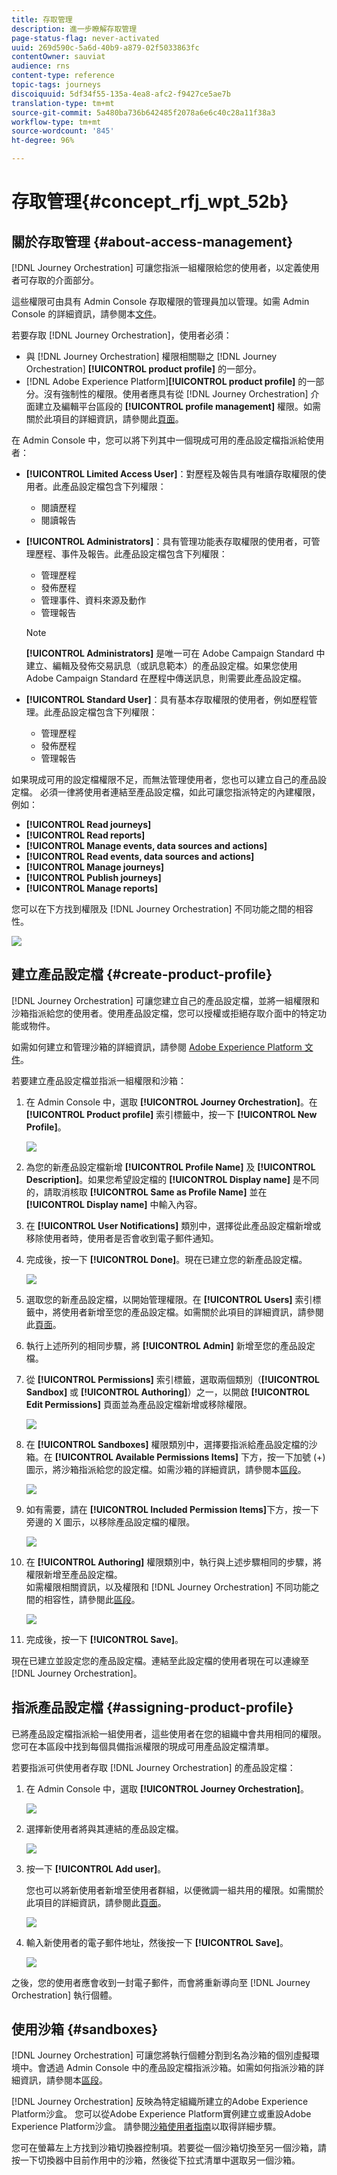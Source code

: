 ```yaml
---
title: 存取管理
description: 進一步瞭解存取管理
page-status-flag: never-activated
uuid: 269d590c-5a6d-40b9-a879-02f5033863fc
contentOwner: sauviat
audience: rns
content-type: reference
topic-tags: journeys
discoiquuid: 5df34f55-135a-4ea8-afc2-f9427ce5ae7b
translation-type: tm+mt
source-git-commit: 5a480ba736b642485f2078a6e6c40c28a11f38a3
workflow-type: tm+mt
source-wordcount: '845'
ht-degree: 96%

---
```



# 存取管理{#concept_rfj_wpt_52b}

## 關於存取管理 {#about-access-management}

[!DNL Journey Orchestration] 可讓您指派一組權限給您的使用者，以定義使用者可存取的介面部分。

這些權限可由具有 Admin Console 存取權限的管理員加以管理。如需 Admin Console 的詳細資訊，請參閱本[文件](https://helpx.adobe.com/tw/enterprise/managing/user-guide.html)。

若要存取 [!DNL Journey Orchestration]，使用者必須：

* 與 [!DNL Journey Orchestration] 權限相關聯之 [!DNL Journey Orchestration] **[!UICONTROL product profile]** 的一部分。
* [!DNL Adobe Experience Platform]**[!UICONTROL product profile]** 的一部分。沒有強制性的權限。使用者應具有從 [!DNL Journey Orchestration] 介面建立及編輯平台區段的 **[!UICONTROL profile management]** 權限。如需關於此項目的詳細資訊，請參閱此[頁面](https://docs.adobe.com/content/help/zh-Hant/experience-platform/access-control/home.html#adobe-admin-console)。

在 Admin Console 中，您可以將下列其中一個現成可用的產品設定檔指派給使用者：

* **[!UICONTROL Limited Access User]**：對歷程及報告具有唯讀存取權限的使用者。此產品設定檔包含下列權限：
   * 閱讀歷程
   * 閱讀報告

* **[!UICONTROL Administrators]**：具有管理功能表存取權限的使用者，可管理歷程、事件及報告。此產品設定檔包含下列權限：
   * 管理歷程
   * 發佈歷程
   * 管理事件、資料來源及動作
   * 管理報告

   >[!NOTE]
   >
   >**[!UICONTROL Administrators]** 是唯一可在 Adobe Campaign Standard 中建立、編輯及發佈交易訊息（或訊息範本）的產品設定檔。如果您使用 Adobe Campaign Standard 在歷程中傳送訊息，則需要此產品設定檔。

* **[!UICONTROL Standard User]**：具有基本存取權限的使用者，例如歷程管理。此產品設定檔包含下列權限：
   * 管理歷程
   * 發佈歷程
   * 管理報告

如果現成可用的設定檔權限不足，而無法管理使用者，您也可以建立自己的產品設定檔。
必須一律將使用者連結至產品設定檔，如此可讓您指派特定的內建權限，例如：

* **[!UICONTROL Read journeys]**
* **[!UICONTROL Read reports]**
* **[!UICONTROL Manage events, data sources and actions]**
* **[!UICONTROL Read events, data sources and actions]**
* **[!UICONTROL Manage journeys]**
* **[!UICONTROL Publish journeys]**
* **[!UICONTROL Manage reports]**

您可以在下方找到權限及 [!DNL Journey Orchestration] 不同功能之間的相容性。

![](../assets/do-not-localize/journey_permission.png)

## 建立產品設定檔 {#create-product-profile}

[!DNL Journey Orchestration] 可讓您建立自己的產品設定檔，並將一組權限和沙箱指派給您的使用者。使用產品設定檔，您可以授權或拒絕存取介面中的特定功能或物件。

如需如何建立和管理沙箱的詳細資訊，請參閱 [Adobe Experience Platform 文件](https://docs.adobe.com/content/help/zh-Hant/experience-platform/sandbox/ui/user-guide.html)。

若要建立產品設定檔並指派一組權限和沙箱：

1. 在 Admin Console 中，選取 **[!UICONTROL Journey Orchestration]**。在 **[!UICONTROL Product profile]** 索引標籤中，按一下 **[!UICONTROL New Profile]**。

   ![](../assets/do-not-localize/user_management_5.png)

1. 為您的新產品設定檔新增 **[!UICONTROL Profile Name]** 及 **[!UICONTROL Description]**。如果您希望設定檔的 **[!UICONTROL Display name]** 是不同的，請取消核取 **[!UICONTROL Same as Profile Name]** 並在 **[!UICONTROL Display name]** 中輸入內容。

1. 在 **[!UICONTROL User Notifications]** 類別中，選擇從此產品設定檔新增或移除使用者時，使用者是否會收到電子郵件通知。

1. 完成後，按一下 **[!UICONTROL Done]**。現在已建立您的新產品設定檔。

   ![](../assets/do-not-localize/user_management_1.png)

1. 選取您的新產品設定檔，以開始管理權限。在 **[!UICONTROL Users]** 索引標籤中，將使用者新增至您的產品設定檔。如需關於此項目的詳細資訊，請參閱此[頁面](../about/access-management.md#assigning-product-profile)。

1. 執行上述所列的相同步驟，將 **[!UICONTROL Admin]** 新增至您的產品設定檔。

1. 從 **[!UICONTROL Permissions]** 索引標籤，選取兩個類別（**[!UICONTROL Sandbox]** 或 **[!UICONTROL Authoring]**）之一，以開啟 **[!UICONTROL Edit Permissions]** 頁面並為產品設定檔新增或移除權限。

   ![](../assets/do-not-localize/user_management_7.png)

1. 在 **[!UICONTROL Sandboxes]** 權限類別中，選擇要指派給產品設定檔的沙箱。在 **[!UICONTROL Available Permissions Items]** 下方，按一下加號 (+) 圖示，將沙箱指派給您的設定檔。如需沙箱的詳細資訊，請參閱本[區段](../about/access-management.md#sandboxes)。

   ![](../assets/do-not-localize/user_management_8.png)

1. 如有需要，請在 **[!UICONTROL Included Permission Items]**&#x200B;下方，按一下旁邊的 X 圖示，以移除產品設定檔的權限。

   ![](../assets/do-not-localize/user_management_9.png)

1. 在 **[!UICONTROL Authoring]** 權限類別中，執行與上述步驟相同的步驟，將權限新增至產品設定檔。
   <br>如需權限相關資訊，以及權限和 [!DNL Journey Orchestration] 不同功能之間的相容性，請參閱此[區段](../about/access-management.md#about-access-management)。

   ![](../assets/do-not-localize/user_management_10.png)

1. 完成後，按一下 **[!UICONTROL Save]**。

現在已建立並設定您的產品設定檔。連結至此設定檔的使用者現在可以連線至 [!DNL Journey Orchestration]。

## 指派產品設定檔 {#assigning-product-profile}

已將產品設定檔指派給一組使用者，這些使用者在您的組織中會共用相同的權限。您可在本區段中找到每個具備指派權限的現成可用產品設定檔清單。

若要指派可供使用者存取 [!DNL Journey Orchestration] 的產品設定檔：

1. 在 Admin Console 中，選取 **[!UICONTROL Journey Orchestration]**。

   ![](../assets/do-not-localize/user_management.png)

1. 選擇新使用者將與其連結的產品設定檔。

   ![](../assets/do-not-localize/user_management_2.png)

1. 按一下 **[!UICONTROL Add user]**。

   您也可以將新使用者新增至使用者群組，以便微調一組共用的權限。如需關於此項目的詳細資訊，請參閱此[頁面](https://helpx.adobe.com/tw/enterprise/using/user-groups.html)。

   ![](../assets/do-not-localize/user_management_3.png)

1. 輸入新使用者的電子郵件地址，然後按一下 **[!UICONTROL Save]**。

   ![](../assets/do-not-localize/user_management_4.png)

之後，您的使用者應會收到一封電子郵件，而會將重新導向至 [!DNL Journey Orchestration] 執行個體。

## 使用沙箱 {#sandboxes}

[!DNL Journey Orchestration] 可讓您將執行個體分割到名為沙箱的個別虛擬環境中。會透過 Admin Console 中的產品設定檔指派沙箱。如需如何指派沙箱的詳細資訊，請參閱本[區段](../about/access-management.md#create-product-profile)。

[!DNL Journey Orchestration] 反映為特定組織所建立的Adobe Experience Platform沙盒。
您可以從Adobe Experience Platform實例建立或重設Adobe Experience Platform沙盒。 請參閱[沙箱使用者指南](https://docs.adobe.com/content/help/zh-Hant/experience-platform/sandbox/ui/user-guide.html)以取得詳細步驟。

您可在螢幕左上方找到沙箱切換器控制項。若要從一個沙箱切換至另一個沙箱，請按一下切換器中目前作用中的沙箱，然後從下拉式清單中選取另一個沙箱。
